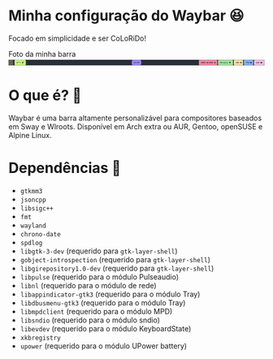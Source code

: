 # Minha configuração do Waybar 😆
Focado em simplicidade e ser CoLoRiDo! 

Foto da minha barra
![Exemplo](https://github.com/adotive/waybar/blob/main/waybar-example.png)

# O que é? 🤔
Waybar é uma barra altamente personalizável para compositores baseados em Sway e Wlroots.
Disponível em Arch extra ou AUR, Gentoo, openSUSE e Alpine Linux.

# Dependências 📖
- `gtkmm3`
- `jsoncpp`
- `libsigc++`
- `fmt`
- `wayland`
- `chrono-date`
- `spdlog`
- `libgtk-3-dev` (requerido para `gtk-layer-shell`)
- `gobject-introspection` (requerido para `gtk-layer-shell`)
- `libgirepository1.0-dev` (requerido para `gtk-layer-shell`)
- `libpulse` (requerido para o módulo Pulseaudio)
- `libnl` (requerido para o módulo de rede)
- `libappindicator-gtk3` (requerido para o módulo Tray)
- `libdbusmenu-gtk3` (requerido para o módulo Tray)
- `libmpdclient` (requerido para o módulo MPD)
- `libsndio` (requerido para o módulo sndio)
- `libevdev` (requerido para o módulo KeyboardState)
- `xkbregistry`
- `upower` (requerido para o módulo UPower battery)
